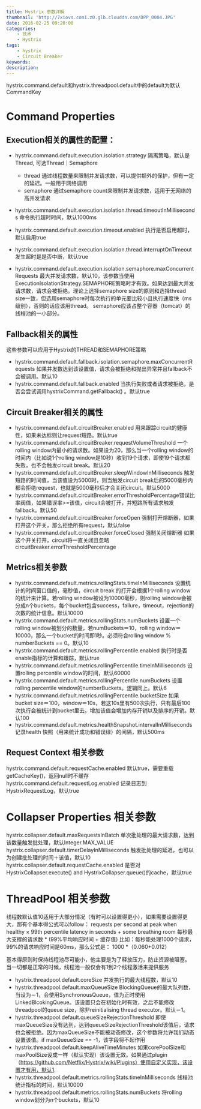 ```yaml
---
title: Hystrix 参数详解
thumbnail: 'http://7xiovs.com1.z0.glb.clouddn.com/DPP_0004.JPG'
date: 2016-02-25 09:20:00
categories:
	- 技术
	- Hystrix
tags:
	- hystrix
	- Circuit Breaker
keywords:
description:
---
```


hystrix.command.default和hystrix.threadpool.default中的default为默认CommandKey

# Command Properties

## Execution相关的属性的配置：

* hystrix.command.default.execution.isolation.strategy 隔离策略，默认是Thread, 可选Thread｜Semaphore
	- thread 通过线程数量来限制并发请求数，可以提供额外的保护，但有一定的延迟。一般用于网络调用
	- semaphore 通过semaphore count来限制并发请求数，适用于无网络的高并发请求

* hystrix.command.default.execution.isolation.thread.timeoutInMilliseconds  命令执行超时时间，默认1000ms
* hystrix.command.default.execution.timeout.enabled 执行是否启用超时，默认启用true
* hystrix.command.default.execution.isolation.thread.interruptOnTimeout 发生超时是是否中断，默认true
* hystrix.command.default.execution.isolation.semaphore.maxConcurrentRequests 最大并发请求数，默认10，该参数当使用ExecutionIsolationStrategy.SEMAPHORE策略时才有效。如果达到最大并发请求数，请求会被拒绝。理论上选择semaphore size的原则和选择thread size一致，但选用semaphore时每次执行的单元要比较小且执行速度快（ms级别），否则的话应该用thread。
semaphore应该占整个容器（tomcat）的线程池的一小部分。


## Fallback相关的属性

这些参数可以应用于Hystrix的THREAD和SEMAPHORE策略

* hystrix.command.default.fallback.isolation.semaphore.maxConcurrentRequests  如果并发数达到该设置值，请求会被拒绝和抛出异常并且fallback不会被调用。默认10
* hystrix.command.default.fallback.enabled 当执行失败或者请求被拒绝，是否会尝试调用hystrixCommand.getFallback() 。默认true


## Circuit Breaker相关的属性

* hystrix.command.default.circuitBreaker.enabled 用来跟踪circuit的健康性，如果未达标则让request短路。默认true
* hystrix.command.default.circuitBreaker.requestVolumeThreshold  一个rolling window内最小的请求数。如果设为20，那么当一个rolling window的时间内（比如说1个rolling window是10秒）收到19个请求，即使19个请求都失败，也不会触发circuit break。默认20
* hystrix.command.default.circuitBreaker.sleepWindowInMilliseconds 触发短路的时间值，当该值设为5000时，则当触发circuit break后的5000毫秒内都会拒绝request，也就是5000毫秒后才会关闭circuit。默认5000
* hystrix.command.default.circuitBreaker.errorThresholdPercentage错误比率阀值，如果错误率>=该值，circuit会被打开，并短路所有请求触发fallback。默认50
* hystrix.command.default.circuitBreaker.forceOpen 强制打开熔断器，如果打开这个开关，那么拒绝所有request，默认false
* hystrix.command.default.circuitBreaker.forceClosed 强制关闭熔断器   如果这个开关打开，circuit将一直关闭且忽略circuitBreaker.errorThresholdPercentage

## Metrics相关参数

* hystrix.command.default.metrics.rollingStats.timeInMilliseconds 设置统计的时间窗口值的，毫秒值，circuit break 的打开会根据1个rolling window的统计来计算。若rolling window被设为10000毫秒，则rolling window会被分成n个buckets，每个bucket包含success，failure，timeout，rejection的次数的统计信息。默认10000
* hystrix.command.default.metrics.rollingStats.numBuckets 设置一个rolling window被划分的数量，若numBuckets＝10，rolling window＝10000，那么一个bucket的时间即1秒。必须符合rolling window % numberBuckets == 0。默认10
* hystrix.command.default.metrics.rollingPercentile.enabled 执行时是否enable指标的计算和跟踪，默认true
* hystrix.command.default.metrics.rollingPercentile.timeInMilliseconds  设置rolling percentile window的时间，默认60000
* hystrix.command.default.metrics.rollingPercentile.numBuckets 设置rolling percentile window的numberBuckets。逻辑同上。默认6
* hystrix.command.default.metrics.rollingPercentile.bucketSize 如果bucket size＝100，window＝10s，若这10s里有500次执行，只有最后100次执行会被统计到bucket里去。增加该值会增加内存开销以及排序的开销。默认100
* hystrix.command.default.metrics.healthSnapshot.intervalInMilliseconds  记录health 快照（用来统计成功和错误绿）的间隔，默认500ms

## Request Context 相关参数

hystrix.command.default.requestCache.enabled 默认true，需要重载getCacheKey()，返回null时不缓存
hystrix.command.default.requestLog.enabled  记录日志到HystrixRequestLog，默认true

# Collapser Properties 相关参数

hystrix.collapser.default.maxRequestsInBatch 单次批处理的最大请求数，达到该数量触发批处理，默认Integer.MAX_VALUE
hystrix.collapser.default.timerDelayInMilliseconds 触发批处理的延迟，也可以为创建批处理的时间＋该值，默认10
hystrix.collapser.default.requestCache.enabled  是否对HystrixCollapser.execute() and HystrixCollapser.queue()的cache，默认true

# ThreadPool 相关参数

线程数默认值10适用于大部分情况（有时可以设置得更小），如果需要设置得更大，那有个基本得公式可以follow：
requests per second at peak when healthy × 99th percentile latency in seconds + some breathing room
每秒最大支撑的请求数 * (99%平均响应时间 + 缓存值)
比如：每秒能处理1000个请求，99%的请求响应时间是60ms，那么公式是：
 1000 *（0.060+0.012）

基本得原则时保持线程池尽可能小，他主要是为了释放压力，防止资源被阻塞。
当一切都是正常的时候，线程池一般仅会有1到2个线程激活来提供服务
 
* hystrix.threadpool.default.coreSize  并发执行的最大线程数，默认10
* hystrix.threadpool.default.maxQueueSize BlockingQueue的最大队列数，当设为－1，会使用SynchronousQueue，值为正时使用LinkedBlcokingQueue。该设置只会在初始化时有效，之后不能修改threadpool的queue size，除非reinitialising thread executor。默认－1。
* hystrix.threadpool.default.queueSizeRejectionThreshold  即使maxQueueSize没有达到，达到queueSizeRejectionThreshold该值后，请求也会被拒绝。因为maxQueueSize不能被动态修改，这个参数将允许我们动态设置该值。if maxQueueSize == -1，该字段将不起作用
* hystrix.threadpool.default.keepAliveTimeMinutes 如果corePoolSize和maxPoolSize设成一样（默认实现）该设置无效。如果通过plugin（https://github.com/Netflix/Hystrix/wiki/Plugins）使用自定义实现，该设置才有用，默认1.
* hystrix.threadpool.default.metrics.rollingStats.timeInMilliseconds 线程池统计指标的时间，默认10000
* hystrix.threadpool.default.metrics.rollingStats.numBuckets  将rolling window划分为n个buckets，默认10


 